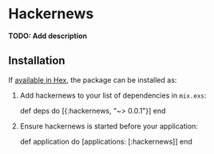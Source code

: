 # Hackernews

**TODO: Add description**

## Installation

If [available in Hex](https://hex.pm/docs/publish), the package can be installed as:

  1. Add hackernews to your list of dependencies in `mix.exs`:

        def deps do
          [{:hackernews, "~> 0.0.1"}]
        end

  2. Ensure hackernews is started before your application:

        def application do
          [applications: [:hackernews]]
        end

